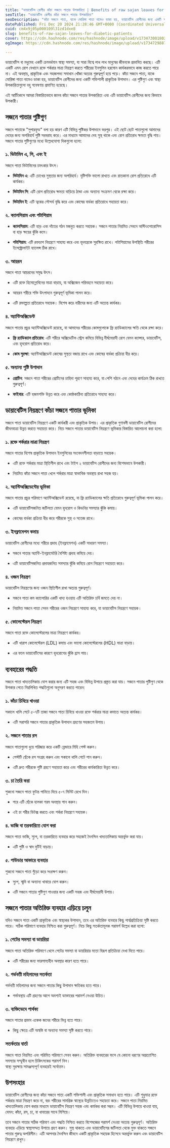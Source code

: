 ```yaml
---
title: "ডায়াবেটিস রোগীর কাঁচা সজনে পাতার উপকারিতা | Benefits of raw sajan leaves for diabetic patients"
seoTitle: "ডায়াবেটিস রোগীর কাঁচা সজনে পাতার উপকারিতা"
seoDescription: "কাঁচা সজনে পাতা, যাকে মোরিঙ্গা পাতা নামেও ডাকা হয়, ডায়াবেটিস রোগীদের জন্য একটি শক্তিশালী প্রাকৃতিক উপাদান। এর পুষ্টিগুণ এবং স্বাস্থ্য উপকারিতাগুলো বহু"
datePublished: Fri Dec 20 2024 21:28:46 GMT+0000 (Coordinated Universal Time)
cuid: cm4x9j05p000109l31zd1dxe8
slug: benefits-of-raw-sajan-leaves-for-diabetic-patients
cover: https://cdn.hashnode.com/res/hashnode/image/upload/v1734730018022/de3541cb-c227-4c01-8e4e-2af77bb144ba.webp
ogImage: https://cdn.hashnode.com/res/hashnode/image/upload/v1734729887991/b184adf2-e7e7-417d-b9d8-aa978e06214d.webp

---
```


ডায়াবেটিস বা মধুমেহ একটি ক্রমবর্ধমান স্বাস্থ্য সমস্যা, যা সারা বিশ্বে লাখ লাখ মানুষের জীবনকে প্রভাবিত করছে। এটি একটি এমন রোগ যেখানে রক্তে শর্করার মাত্রা নিয়ন্ত্রণ করতে শরীরের ইনসুলিন হরমোন কার্যকরভাবে কাজ করতে পারে না। এই অবস্থায়, প্রাকৃতিক এবং সহজলভ্য সমাধান খোঁজা অত্যন্ত গুরুত্বপূর্ণ হয়ে পড়ে। কাঁচা সজনে পাতা, যাকে মোরিঙ্গা পাতা নামেও ডাকা হয়, ডায়াবেটিস রোগীদের জন্য একটি শক্তিশালী প্রাকৃতিক উপাদান। এর পুষ্টিগুণ এবং স্বাস্থ্য উপকারিতাগুলো বহু গবেষণায় প্রমাণিত হয়েছে।

এই আর্টিকেলে আমরা বিস্তারিতভাবে জানব কাঁচা সজনে পাতার উপকারিতা এবং এটি ডায়াবেটিস রোগীদের জন্য কিভাবে উপকারী।

## সজনে পাতার পুষ্টিগুণ

সজনে পাতাকে "সুপারফুড" বলা হয় কারণ এটি বিভিন্ন পুষ্টিকর উপাদানে ভরপুর। এই ছোট ছোট পাতাগুলো আমাদের দেহের জন্য অপরিহার্য পুষ্টি সরবরাহ করে। এর মাধ্যমে আমাদের দেহ সুস্থ থাকে এবং রোগ প্রতিরোধ ক্ষমতা বৃদ্ধি পায়। সজনে পাতার পুষ্টিগুণের মধ্যে উল্লেখযোগ্য দিকগুলো হলো:

### ১. **ভিটামিন এ, সি, এবং ই**

সজনে পাতা ভিটামিনের চমৎকার উৎস।

* **ভিটামিন এ**: এটি চোখের সুস্থতার জন্য অপরিহার্য। দৃষ্টিশক্তি ভালো রাখতে এবং রাতকানা রোগ প্রতিরোধে এটি কার্যকর।
    
* **ভিটামিন সি**: এটি রোগ প্রতিরোধ ক্ষমতা বাড়িয়ে ঠান্ডা এবং অন্যান্য সংক্রমণ থেকে রক্ষা করে।
    
* **ভিটামিন ই**: এটি ত্বকের সৌন্দর্য বৃদ্ধি করে এবং কোষের বার্ধক্য প্রতিরোধে সহায়তা করে।
    

### ২. **ক্যালসিয়াম এবং পটাশিয়াম**

* **ক্যালসিয়াম**: এটি হাড় এবং দাঁতের গঠন মজবুত করতে সহায়ক। সজনে পাতার নিয়মিত সেবনে অস্টিওপোরোসিস বা হাড় ক্ষয়ের ঝুঁকি কমে।
    
* **পটাশিয়াম**: এটি রক্তচাপ নিয়ন্ত্রণে সাহায্য করে এবং হৃদযন্ত্রকে সুরক্ষিত রাখে। পটাশিয়ামের উপস্থিতি শরীরের ইলেক্ট্রোলাইট ব্যালেন্স ঠিক রাখে।
    

### ৩. **আয়রন**

সজনে পাতা আয়রনের সমৃদ্ধ উৎস।

* এটি রক্তে হিমোগ্লোবিনের মাত্রা বাড়ায়, যা অক্সিজেন পরিবহনে সহায়তা করে।
    
* আয়রন শরীরে শক্তি উৎপাদনে গুরুত্বপূর্ণ ভূমিকা পালন করে।
    
* এটি রক্তাল্পতা প্রতিরোধে সহায়ক। বিশেষ করে নারীদের জন্য এটি অত্যন্ত কার্যকর।
    

### ৪. **অ্যান্টিঅক্সিডেন্ট**

সজনে পাতায় প্রচুর অ্যান্টিঅক্সিডেন্ট রয়েছে, যা আমাদের শরীরের কোষগুলোকে ফ্রি র‍্যাডিক্যালের ক্ষতি থেকে রক্ষা করে।

* **ফ্রি র‍্যাডিক্যাল প্রতিরোধ**: এটি শরীরে অক্সিডেটিভ স্ট্রেস কমিয়ে বিভিন্ন দীর্ঘমেয়াদী রোগ যেমন ক্যান্সার, ডায়াবেটিস, এবং হৃদরোগ প্রতিরোধ করে।
    
* **কোষ সুরক্ষা**: অ্যান্টিঅক্সিডেন্ট কোষের সুস্থতা বজায় রাখে এবং কোষের বার্ধক্য প্রক্রিয়া ধীর করে।
    

### ৫. **অন্যান্য পুষ্টি উপাদান**

* **প্রোটিন**: সজনে পাতা শরীরের প্রোটিনের চাহিদা পূরণে সাহায্য করে, যা পেশি গঠনে এবং দেহের কার্যক্রম ঠিক রাখতে গুরুত্বপূর্ণ।
    
* **ফাইবার**: এটি হজমশক্তি উন্নত করে এবং কোষ্ঠকাঠিন্য প্রতিরোধে সাহায্য করে।
    

## ডায়াবেটিস নিয়ন্ত্রণে কাঁচা সজনে পাতার ভূমিকা

সজনে পাতা ডায়াবেটিস নিয়ন্ত্রণে একটি কার্যকরী এবং প্রাকৃতিক উপায়। এর প্রাকৃতিক গুণাবলী ডায়াবেটিস রোগীদের জীবনযাত্রা উন্নত করতে সহায়তা করে। নিচে সজনে পাতার ডায়াবেটিস নিয়ন্ত্রণে ভূমিকার বিস্তারিত আলোচনা করা হলো:

### ১. **রক্তে শর্করার মাত্রা নিয়ন্ত্রণ**

সজনে পাতার বিশেষ প্রাকৃতিক উপাদান ইনসুলিনের সংবেদনশীলতা বাড়াতে সহায়ক।

* এটি রক্তে শর্করার মাত্রা স্থিতিশীল রাখে এবং টাইপ ২ ডায়াবেটিস রোগীদের জন্য বিশেষভাবে উপকারী।
    
* নিয়মিত কাঁচা সজনে পাতা খেলে শর্করার মাত্রা স্বাভাবিক অবস্থায় রাখা সহজ হয়।
    

### ২. **অ্যান্টিঅক্সিডেন্টের ভূমিকা**

সজনে পাতায় প্রচুর পরিমাণে অ্যান্টিঅক্সিডেন্ট রয়েছে, যা ফ্রি র‍্যাডিক্যালের ক্ষতি প্রতিরোধে গুরুত্বপূর্ণ ভূমিকা পালন করে।

* এটি ডায়াবেটিসজনিত জটিলতা যেমন হৃদরোগ ও কিডনির সমস্যার ঝুঁকি কমায়।
    
* কোষের বার্ধক্য প্রক্রিয়া ধীর করে শরীরকে সুস্থ ও সতেজ রাখে।
    

### ৩. **ইনফ্লামেশন কমায়**

ডায়াবেটিস রোগীদের মধ্যে শরীরে প্রদাহ (ইনফ্লামেশন) একটি সাধারণ সমস্যা।

* সজনে পাতার অ্যান্টি-ইনফ্লামেটরি বৈশিষ্ট্য প্রদাহ কমিয়ে দেয়।
    
* এটি ডায়াবেটিসজনিত প্রদাহজনিত সমস্যার ঝুঁকি কমিয়ে রোগ নিয়ন্ত্রণে সহায়তা করে।
    

### ৪. **ওজন নিয়ন্ত্রণ**

ডায়াবেটিস নিয়ন্ত্রণের জন্য ওজন স্থিতিশীল রাখা অত্যন্ত গুরুত্বপূর্ণ।

* সজনে পাতা কম ক্যালোরির একটি খাদ্য হওয়ায় এটি অতিরিক্ত চর্বি জমতে দেয় না।
    
* নিয়মিত সজনে পাতা সেবন শরীরের ওজন নিয়ন্ত্রণে সাহায্য করে, যা ডায়াবেটিস নিয়ন্ত্রণে সহায়ক।
    

### ৫. **কোলেস্টেরল নিয়ন্ত্রণ**

সজনে পাতা রক্তে কোলেস্টেরলের মাত্রা নিয়ন্ত্রণে কার্যকর।

* এটি খারাপ কোলেস্টেরল (LDL) কমায় এবং ভালো কোলেস্টেরলের (HDL) মাত্রা বাড়ায়।
    
* এর ফলে ডায়াবেটিসের কারণে হৃদরোগের ঝুঁকি হ্রাস পায়।
    

## ব্যবহারের পদ্ধতি

সজনে পাতা খাদ্যতালিকায় যোগ করার জন্য এটি সহজ এবং বিভিন্ন উপায়ে প্রস্তুত করা যায়। সজনে পাতার পুষ্টিগুণ থেকে উপকার পেতে নিম্নলিখিত পদ্ধতিগুলো অনুসরণ করতে পারেন:

### ১. **কাঁচা চিবিয়ে খাওয়া**

সকালে খালি পেটে ৫-৭টি তাজা সজনে পাতা চিবিয়ে খাওয়া রক্তে শর্করার মাত্রা কমাতে অত্যন্ত কার্যকর।

* এটি সরাসরি সজনে পাতার প্রাকৃতিক উপাদান গ্রহণের সহজতম উপায়।
    

### ২. **সজনে পাতার রস**

সজনে পাতাগুলো ধুয়ে পরিষ্কার করে একটি ব্লেন্ডারে মিহি পেস্ট করুন।

* পেস্টটি ছেঁকে রস সংগ্রহ করুন এবং সকালে খালি পেটে পান করুন।
    
* এটি দ্রুত শরীরকে পুষ্টি গ্রহণে সহায়তা করে এবং শরীরের কার্যকারিতা উন্নত করে।
    

### ৩. **চা তৈরি করা**

শুকনো সজনে পাতা ফুটন্ত পানিতে দিয়ে ৫-৭ মিনিট রেখে দিন।

* পরে এটি ছেঁকে হালকা গরম অবস্থায় পান করুন।
    
* এই চা শরীর ডিটক্স করতে এবং শর্করা নিয়ন্ত্রণে সহায়ক।
    

### ৪. **ভাজি বা তরকারিতে যোগ করা**

সজনে পাতা ভাজি, স্যুপ, বা তরকারিতে ব্যবহার করে সহজেই দৈনন্দিন খাদ্যতালিকায় অন্তর্ভুক্ত করা যায়।

* এটি পুষ্টি ও স্বাদ দুটিই বাড়ায়।
    

### ৫. **পাউডার আকারে ব্যবহার**

শুকনো সজনে পাতা গুঁড়ো করে সংরক্ষণ করুন।

* স্যুপ, স্মুদি বা অন্যান্য খাবারে যোগ করুন।
    
* এটি সজনে পাতার পুষ্টিগুণ পাওয়ার জন্য একটি সহজ এবং দীর্ঘমেয়াদী উপায়।
    

## সজনে পাতার অতিরিক্ত ব্যবহার এড়িয়ে চলুন

যদিও সজনে পাতা একটি প্রাকৃতিক এবং স্বাস্থ্যকর উপাদান, তবে এর অতিরিক্ত ব্যবহার কিছু পার্শ্বপ্রতিক্রিয়া সৃষ্টি করতে পারে। সঠিক পরিমাণে ব্যবহার নিশ্চিত করা গুরুত্বপূর্ণ। নিচে কিছু সতর্কতামূলক পরামর্শ উল্লেখ করা হলো:

### ১. **পেটের সমস্যা বা ডায়রিয়া**

সজনে পাতা অতিরিক্ত পরিমাণে খেলে পেটের সমস্যা বা ডায়রিয়ার মতো বিরূপ প্রতিক্রিয়া দেখা দিতে পারে।

* এটি শরীরের জন্য ভারসাম্যহীন অবস্থার কারণ হতে পারে।
    

### ২. **গর্ভবতী মহিলাদের সতর্কতা**

গর্ভবতী মহিলাদের জন্য সজনে পাতার কিছু উপাদান ক্ষতিকর হতে পারে।

* গর্ভাবস্থায় এটি গ্রহণের আগে অবশ্যই ডাক্তারের পরামর্শ নেওয়া উচিত।
    

### ৩. **ব্যক্তিভেদে পার্থক্য**

সজনে পাতার প্রভাব একেক জনের শরীরে ভিন্ন হতে পারে।

* কিছু ক্ষেত্রে এটি অস্বস্তি বা অন্যান্য সমস্যা সৃষ্টি করতে পারে।
    

### **সতর্কতার বার্তা**

সজনে পাতা নিয়মিত এবং পরিমিত পরিমাণে সেবন করুন। অতিরিক্ত ব্যবহারের ফলে যে কোনো ধরণের অপ্রত্যাশিত সমস্যার সম্মুখীন হলে চিকিৎসকের পরামর্শ নিন।  
স্বাস্থ্য সুরক্ষায় সামঞ্জস্যপূর্ণ ব্যবহারই সর্বোত্তম।

## উপসংহার

ডায়াবেটিস রোগীদের জন্য কাঁচা সজনে পাতা একটি শক্তিশালী এবং প্রাকৃতিক সমাধান হতে পারে। এটি শুধুমাত্র রক্তে শর্করার মাত্রা নিয়ন্ত্রণ করে না, বরং শরীরের সামগ্রিক স্বাস্থ্যের উন্নতিতেও সহায়তা করে। সজনে পাতা নিয়মিত খাদ্যতালিকায় যোগ করার মাধ্যমে ডায়াবেটিস নিয়ন্ত্রণ সহজ এবং কার্যকর করা সম্ভব। এটি বিভিন্ন উপায়ে খাওয়া যায়, যেমন: কাঁচা, রস, চা, বা খাবারের সাথে মিশিয়ে।

তবে সজনে পাতার সঠিক পরিমাণ এবং পদ্ধতি নিশ্চিত করতে বিশেষজ্ঞের পরামর্শ নেওয়া অত্যন্ত গুরুত্বপূর্ণ। অতিরিক্ত ব্যবহার এড়িয়ে স্বাস্থ্যসম্মত উপায়ে গ্রহণ করুন। সুস্থ থাকতে এবং ডায়াবেটিসের জটিলতা থেকে মুক্ত থাকতে সজনে পাতার গুরুত্ব অপরিসীম। এটি আপনার দৈনন্দিন জীবনে একটি প্রাকৃতিক সহায়ক হিসেবে অন্তর্ভুক্ত করুন এবং ডায়াবেটিস নিয়ন্ত্রণে রাখুন।